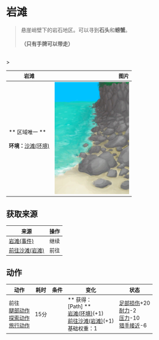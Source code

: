 # 岩滩  
> 悬崖峭壁下的岩石地区。可以寻到<b>石头</b>和<b>螃蟹</b>。<br><br><b>（只有手牌可以带走）</b>  
<br>  
>   
  
  岩滩  |   图片   
 ----  |  ----:   
 ** 区域唯一 **<br><br>**环境：**[沙滩(环境)](Env_Beach.md)  |  <img decoding="async" src="Sprite/RockyPath.png" href="a.md" style="max-width:300px;max-height:300px;">   
  
## 获取来源  
来源  |  操作  
----  |  ----  
[岩滩(事件)](Event_RocksFound.md)  |  继续  
[前往沙滩(岩滩)](Path_RocksToBeach.md)  |  前往  
## 动作  
动作  |  耗时  |  条件  |  变化  |  状态  
----  |  ----  |  ----  |  ----  |  ----  
前往<br>[腿部动作](LegAction.md)<br>[探索动作](SlipperyAction.md)<br>[旅行动作](TravelAction.md)  |  15分  |    |  ** 获得： **<br>** [Path] **<br>  [岩滩(环境)](Env_Rocks.md)(+1)<br>  [前往沙滩(岩滩)](Path_RocksToBeach.md)(+1)<br>基础权重：1  |  [足部损伤](FootDamage.md)+20<br>[耐力](Stamina.md)-2<br>[压力](Stress.md)-10<br>[猎手接近](HuntersProximity.md)-6  


<script>document.title="岩滩 - 卡牌生存百科 Card Survival Wiki";</script>